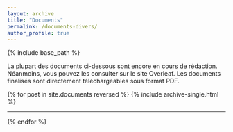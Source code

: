 ```yaml
---
layout: archive
title: "Documents"
permalink: /documents-divers/
author_profile: true
---
```


{% include base_path %}

La plupart des documents ci-dessous sont encore en cours de rédaction. Néanmoins, vous pouvez les consulter sur le site Overleaf. Les documents finalisés sont directement téléchargeables sous format PDF.

{% for post in site.documents reversed %}
  {% include archive-single.html %}
  ___
{% endfor %}